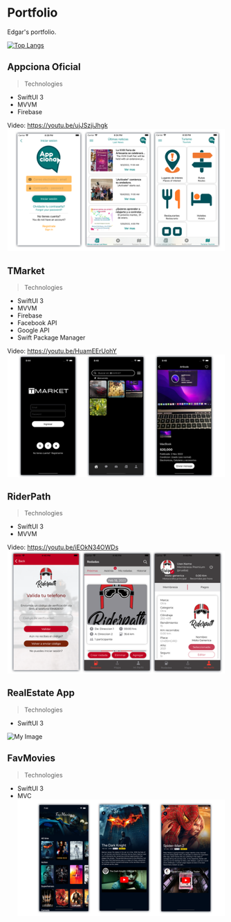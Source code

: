 # Portfolio
Edgar's portfolio.

[![Top Langs](https://github-readme-stats.vercel.app/api/top-langs/?username=edsov&layout=compact&theme=vision-friendly-dark)](https://github.com/anuraghazra/github-readme-stats)

## Appciona Oficial
> Technologies
- SwiftUI 3
- MVVM
- Firebase

Video: https://youtu.be/ujJSzjiJhgk
![My Image](Appciona.png)

## TMarket
> Technologies
- SwiftUI 3
- MVVM
- Firebase
- Facebook API
- Google API
- Swift Package Manager

Video: https://youtu.be/HuamEErUohY
![My Image](TMarket.png)

## RiderPath
> Technologies
- SwiftUI 3
- MVVM

Video: https://youtu.be/iEOkN34OWDs
![My Image](RiderPath.png)

## RealEstate App
> Technologies
- SwiftUI 3

![My Image](RealEstate.png)

## FavMovies
> Technologies
- SwiftUI 3
- MVC
![My Image](FavMovies.png)
